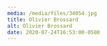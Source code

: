 ```yaml
---
media: /media/files/34054.jpg
title: Olivier Brossard
alt: Olivier Brossard
date: 2020-07-24T16:53:00-0500
---
```

